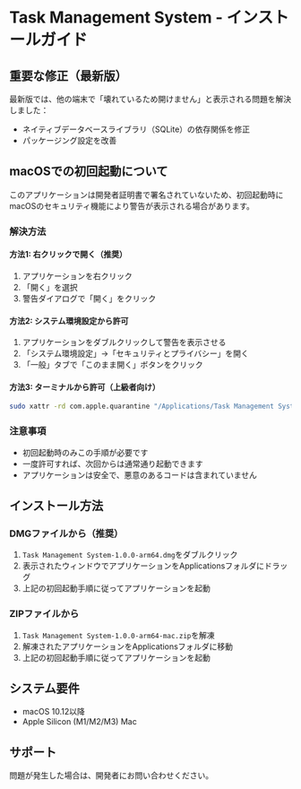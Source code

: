 # Task Management System - インストールガイド

## 重要な修正（最新版）
最新版では、他の端末で「壊れているため開けません」と表示される問題を解決しました：
- ネイティブデータベースライブラリ（SQLite）の依存関係を修正
- パッケージング設定を改善

## macOSでの初回起動について

このアプリケーションは開発者証明書で署名されていないため、初回起動時にmacOSのセキュリティ機能により警告が表示される場合があります。

### 解決方法

#### 方法1: 右クリックで開く（推奨）
1. アプリケーションを右クリック
2. 「開く」を選択
3. 警告ダイアログで「開く」をクリック

#### 方法2: システム環境設定から許可
1. アプリケーションをダブルクリックして警告を表示させる
2. 「システム環境設定」→「セキュリティとプライバシー」を開く
3. 「一般」タブで「このまま開く」ボタンをクリック

#### 方法3: ターミナルから許可（上級者向け）
```bash
sudo xattr -rd com.apple.quarantine "/Applications/Task Management System.app"
```

### 注意事項
- 初回起動時のみこの手順が必要です
- 一度許可すれば、次回からは通常通り起動できます
- アプリケーションは安全で、悪意のあるコードは含まれていません

## インストール方法

### DMGファイルから（推奨）
1. `Task Management System-1.0.0-arm64.dmg`をダブルクリック
2. 表示されたウィンドウでアプリケーションをApplicationsフォルダにドラッグ
3. 上記の初回起動手順に従ってアプリケーションを起動

### ZIPファイルから
1. `Task Management System-1.0.0-arm64-mac.zip`を解凍
2. 解凍されたアプリケーションをApplicationsフォルダに移動
3. 上記の初回起動手順に従ってアプリケーションを起動

## システム要件
- macOS 10.12以降
- Apple Silicon (M1/M2/M3) Mac

## サポート
問題が発生した場合は、開発者にお問い合わせください。